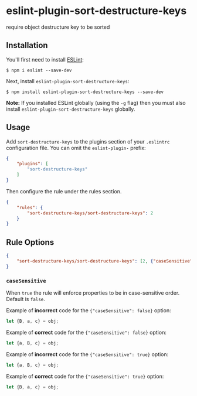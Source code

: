 # eslint-plugin-sort-destructure-keys

require object destructure key to be sorted

## Installation

You'll first need to install [ESLint](http://eslint.org):

```
$ npm i eslint --save-dev
```

Next, install `eslint-plugin-sort-destructure-keys`:

```
$ npm install eslint-plugin-sort-destructure-keys --save-dev
```

**Note:** If you installed ESLint globally (using the `-g` flag) then you must also install `eslint-plugin-sort-destructure-keys` globally.

## Usage

Add `sort-destructure-keys` to the plugins section of your `.eslintrc` configuration file. You can omit the `eslint-plugin-` prefix:

```json
{
    "plugins": [
        "sort-destructure-keys"
    ]
}
```


Then configure the rule under the rules section.

```json
{
    "rules": {
        "sort-destructure-keys/sort-destructure-keys": 2
    }
}
```

## Rule Options

```json
{
    "sort-destructure-keys/sort-destructure-keys": [2, {"caseSensitive": false}]
}
```

### `caseSensitive`

When `true` the rule will enforce properties to be in case-sensitive order. Default is `false`.

Example of **incorrect** code for the `{"caseSensitive": false}` option:

```js
let {B, a, c} = obj;
```

Example of **correct** code for the `{"caseSensitive": false}` option:

```js
let {a, B, c} = obj;
```

Example of **incorrect** code for the `{"caseSensitive": true}` option:

```js
let {a, B, c} = obj;
```

Example of **correct** code for the `{"caseSensitive": true}` option:

```js
let {B, a, c} = obj;
```
